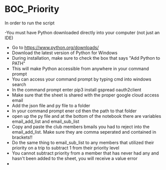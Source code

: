 # BOC_Priority

In order to run the script

-You must have Python downloaded directly into your computer (not just an IDE)
- Go to https://www.python.org/downloads/
- Download the latest version of Python for Windows
- During installation, make sure to check the box that says "Add Python to PATH"
- This will make Python accessible from anywhere in your command prompt
- You can access your command prompt by typing cmd into windows search
- In the command prompt enter pip3 install gspread oauth2client
- Make sure that the sheet is shared with the proper google cloud access email
- Add the json file and py file to a folder
- In your command prompt ener cd then the path to that folder
- open up the py file and at the bottom of the notebook there are variables email_add_list and email_sub_list
- Copy and paste the club members bmails you had to reject into the email_add_list. Make sure they are comma seperated and contained in brackets!!
- Do the same thing to email_sub_list to any members that utilized their priority on a trip to subtract 1 from their priority level
- You cannot subtract priority from a member that has never had any and hasn't been added to the sheet, you will receive a value error
- 
